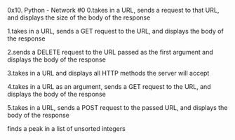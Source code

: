 0x10. Python - Network #0
0.takes in a URL, sends a request to that URL, and displays the size of the body of the response

1.takes in a URL, sends a GET request to the URL, and displays the body of the response

2.sends a DELETE request to the URL passed as the first argument and displays the body of the response

3.takes in a URL and displays all HTTP methods the server will accept

4.takes in a URL as an argument, sends a GET request to the URL, and displays the body of the response

5.takes in a URL, sends a POST request to the passed URL, and displays the body of the response

finds a peak in a list of unsorted integers
